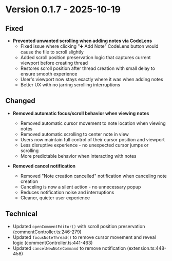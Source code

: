 # Version 0.1.7 - 2025-10-19

## Fixed
- **Prevented unwanted scrolling when adding notes via CodeLens**
  - Fixed issue where clicking "➕ Add Note" CodeLens button would cause the file to scroll slightly
  - Added scroll position preservation logic that captures current viewport before creating thread
  - Restores scroll position after thread creation with small delay to ensure smooth experience
  - User's viewport now stays exactly where it was when adding notes
  - Better UX with no jarring scrolling interruptions

## Changed
- **Removed automatic focus/scroll behavior when viewing notes**
  - Removed automatic cursor movement to note location when viewing notes
  - Removed automatic scrolling to center note in view
  - Users now maintain full control of their cursor position and viewport
  - Less disruptive experience - no unexpected cursor jumps or scrolling
  - More predictable behavior when interacting with notes

- **Removed cancel notification**
  - Removed "Note creation cancelled" notification when canceling note creation
  - Canceling is now a silent action - no unnecessary popup
  - Reduces notification noise and interruptions
  - Cleaner, quieter user experience

## Technical
- Updated `openCommentEditor()` with scroll position preservation (commentController.ts:246-279)
- Updated `focusNoteThread()` to remove cursor movement and reveal logic (commentController.ts:441-463)
- Updated `cancelNewNoteCommand` to remove notification (extension.ts:448-458)

[0.1.7]: https://github.com/jnahian/code-context-notes/releases/tag/v0.1.7
